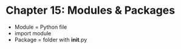 # Chapter 15: Modules & Packages

- Module = Python file
- import module
- Package = folder with __init__.py
